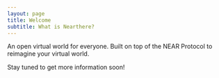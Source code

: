 ```yaml
---
layout: page
title: Welcome
subtitle: What is Nearthere?
---
```


An open virtual world for everyone. Built on top of the NEAR Protocol to reimagine your virtual world.

Stay tuned to get more information soon!
